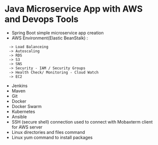 # Java Microservice App with AWS and Devops Tools

- Spring Boot simple microservice app creation
- AWS Environment(Elastic BeanStalk) :
```
  -> Load Balanceing
  -> Autoscaling
  -> RDS
  -> S3
  -> SNS
  -> Security - IAM / Security Groups
  -> Health Check/ Monitoring - Cloud Watch
  -> EC2
```
- Jenkins
- Maven  
- Git
- Docker
- Docker Swarm
- Kubernetes
- Ansible
- SSH (secure shell) connection used to connect with Mobaxterm client for AWS server
- Linux directories and files command 
- Linux yum command to install packages